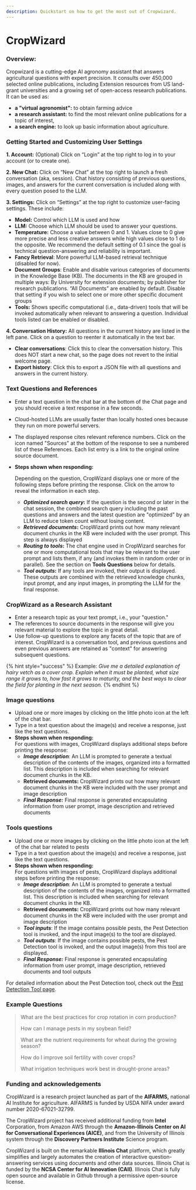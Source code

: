 ```yaml
---
description: Quickstart on how to get the most out of Cropwizard.
---
```


# CropWizard

### **Overview:**

Cropwizard is a cutting-edge AI agronomy assistant that answers agricultural questions with expert precision. It consults over 450,000 selected online publications, including Extension resources from US land-grant universities and a growing set of open-access research publications. It can be used as:

* **a "virtual agronomist":** to obtain farming advice
* **a research assistant:** to find the most relevant online publications for a topic of interest,
* **a search engine:** to look up basic information about agriculture.

### **Getting Started and Customizing User Settings**

&#x20;**1. Account:** (Optional) Click on “Login” at the top right to log in to your account (or to create one).

&#x20;**2. New Chat:**  Click on “New Chat” at the top right to launch a fresh conversation (aka, session). Chat history consisting of previous questions, images, and answers for the current conversation is included along with every question posed to the LLM.

&#x20;**3. Settings:** Click on “Settings” at the top right to customize user-facing settings. These include:

* **Model:**  Control which LLM is used and how
* **LLM:**  Choose which LLM should be used to answer your questions.
* **Temperature:** Choose a value between 0 and 1.  Values close to 0 give more precise and less creative answers while high values close to 1 do the opposite. We recommend the default setting of 0.1 since the goal is technical question-answering and reliability is important.
* **Fancy Retrieval**:  More powerful LLM-based retrieval technique (disabled for now).
* **Document Groups**: Enable and disable various categories of documents in the Knowledge Base (KB). The documents in the KB are grouped in multiple ways: By University for extension documents; by publisher for research publications. “All Documents” are enabled by default. Disable that setting if you wish to select one or more other specific document groups
* **Tools:** Shows specific computational (i.e., data-driven) tools that will be invoked automatically when relevant to answering a question. Individual tools listed can be enabled or disabled.

&#x20;**4. Conversation History:**  All questions in the current history are listed in the left pane. Click on a question to reenter it automatically in the text bar.

* **Clear conversations**:  Click this to clear the conversation history. This does NOT start a new chat, so the page does not revert to the initial welcome page.
* **Export history**: Click this to export a JSON file with all questions and answers in the current history.

### **Text Questions and References**

* Enter a text question in the chat bar at the bottom of the Chat page and you should receive a text response in a few seconds.
* Cloud-hosted LLMs are usually faster than locally hosted ones because they run on more powerful servers.
* The displayed response cites relevant reference numbers. Click on the icon named "Sources" at the bottom of the response to see a numbered list of these References. Each list entry is a link to the original online source document.
*   **Steps shown when responding:**

    Depending on the question, CropWizard displays one or more of the following steps before printing the response. Click on the arrow to reveal the information in each step.

    * _**Optimized search query**_**:** If the question is the second or later in the chat session, the combined search query including the past questions and answers and the latest question are "optimized" by an LLM to reduce token count without losing content.
    * _**Retrieved documents**_**:** CropWizard prints out how many relevant document chunks in the KB were included with the user prompt. This step is always displayed
    * _**Routing to tools**_**:** The chat engine used in CropWizard searches for  one or more computational tools that may be relevant to the user prompt and lists them, if any (and invokes them in random order or in parallel). See the section on **Tools Questions** below for details.
    * _**Tool outputs**_**:** If any tools are invoked, their output is displayed. These outputs are combined with the retrieved knowledge chunks, input prompt, and any input images, in prompting the LLM for the final response.

### **CropWizard as a Research Assistant**

* Enter a research topic as your text prompt, i.e., your "question."
* The references to source documents in the response will give you relevant material to explore the topic in great detail.
* Use follow-up questions to explore any facets of the topic that are of interest. CropWizard is a conversation tool, and previous questions and even previous answers are retained as "context" for answering subsequent questions.

{% hint style="success" %}
Example: _Give me a detailed explanation of hairy vetch as a cover crop. Explain when it must be planted, what size range it grows to, how fast it grows to maturity, and the best ways to clear the field for planting in the next season._
{% endhint %}

### Image questions

* Upload one or more images by clicking on the little photo icon at the left of the chat bar.
* Type in a text question about the image(s) and receive a response, just like the text questions.
* **Steps shown when responding:**\
  For questions with images, CropWizard displays additional steps before printing the response:
  * _**Image description**_: An LLM is prompted to generate a textual description of the contents of the images, organized into a formatted list. This description is included when searching for relevant document chunks in the KB.
  * **Retrieved documents:** CropWizard prints out how many relevant document chunks in the KB were included with the user prompt and image description
  * _**Final Response:**_ Final response is generated encapsulating information from user prompt, image description and retrieved documents

### **Tools questions**

* Upload one or more images by clicking on the little photo icon at the left of the chat bar related to pests
* Type in a text question about the image(s) and receive a response, just like the text questions.
* **Steps shown when responding:**\
  For questions with images of pests, CropWizard displays additional steps before printing the response:
  * _**Image description**_: An LLM is prompted to generate a textual description of the contents of the images, organized into a formatted list. This description is included when searching for relevant document chunks in the KB.
  * **Retrieved documents:** CropWizard prints out how many relevant document chunks in the KB were included with the user prompt and image description
  * _**Tool inputs**_: If the image contains possible pests, the Pest Detection tool is invoked, and the input image(s) to the tool are displayed.
  * _**Tool outputs**_: If the image contains possible pests, the Pest Detection tool is invoked, and the output image(s) from this tool are displayed.
  * _**Final Response:**_ Final response is generated encapsulating information from user prompt, image description, retrieved documents and tool outputs

For detailed information about the Pest Detection tool, check out the [Pest Detection Tool page](https://app.gitbook.com/o/SfApyd80yHo8lLe0r7PA/s/vdrzNTxffjmyrhd2NKsD/~/changes/87/cropwizard/pest-detection-tool).

### Example Questions

> What are the best practices for crop rotation in corn production?
>
> How can I manage pests in my soybean field?
>
> What are the nutrient requirements for wheat during the growing season?
>
> How do I improve soil fertility with cover crops?
>
> What irrigation techniques work best in drought-prone areas?

### Funding and acknowledgements

CropWizard is a research project launched as part of the **AIFARMS,** national AI Institute for agriculture. AIFARMS is funded by USDA NIFA under award number 2020-67021-32799.

The CropWizard project has received additional funding from **Intel** Corporation, from Amazon AWS through the **Amazon-Illinois Center on AI for Conversational Experiences (AICE)**, and from the University of Illinois system through the **Discovery Partners Institute** Science program.

CropWizard is built on the remarkable **Illinois Chat** platform, which greatly simplifies and largely automates the creation of interactive question-answering services using documents and other data sources. Illinois Chat is funded by the **NCSA Center for AI Innovation (CAII)**.  Illinois Chat is fully open source and available in Github through a permissive open-source license.
